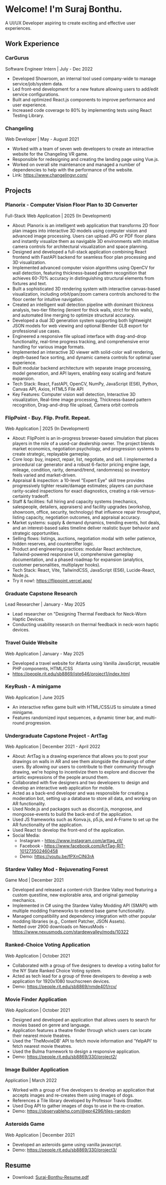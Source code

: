# Welcome! I'm Suraj Bonthu. 
A UI/UX Developer aspiring to create exciting and effective user experiences.

## Work Experience

### CarGurus
Software Engineer Intern | July - Dec 2022
- Developed Showroom, an internal tool used company-wide to manage service/job/system data.
- Led front-end development for a new feature allowing users to add/edit service configurations.
- Built and optimized React.js components to improve performance and user experience.
- Increased code coverage to 80% by implementing tests using React Testing Library.
  
### Changeling
Web Developer | May - August 2021
- Worked with a team of seven web developers to create an interactive website for the Changeling VR game.
- Responsible for redesigning and creating the landing page using Vue.js.
- Worked on overall site maintenance and managed a number of dependencies to help with the performance of the website.
- Link: https://www.changelingvr.com/


## Projects

### Planorix - Computer Vision Floor Plan to 3D Converter
Full-Stack Web Application | 2025 (In Development)
- About: Planorix is an intelligent web application that transforms 2D floor plan images into interactive 3D models using computer vision and advanced image processing. Users can upload JPG or PDF floor plans and instantly visualize them as navigable 3D environments with intuitive camera controls for architectural visualization and space planning.
- Designed and developed a full-stack application combining React frontend with FastAPI backend for seamless floor plan processing and 3D visualization.
- Implemented advanced computer vision algorithms using OpenCV for wall detection, featuring thickness-based pattern recognition that achieves 60-70% accuracy in distinguishing structural elements from fixtures and text.
- Built a sophisticated 3D rendering system with interactive canvas-based visualization, including orbit/pan/zoom camera controls anchored to the floor center for intuitive navigation.
- Created an intelligent wall detection pipeline with dominant thickness analysis, two-tier filtering (lenient for thick walls, strict for thin walls), and automated line merging to optimize structural accuracy.
- Developed a dual 3D generation system supporting both lightweight JSON models for web viewing and optional Blender GLB export for professional use cases.
- Engineered a responsive file upload interface with drag-and-drop functionality, real-time progress tracking, and comprehensive error handling for various image formats.
- Implemented an interactive 3D viewer with solid-color wall rendering, depth-based face sorting, and dynamic camera controls for optimal user experience.
- Built modular backend architecture with separate image processing, model generation, and API layers, enabling easy scaling and feature expansion.
- Tech Stack: React, FastAPI, OpenCV, NumPy, JavaScript (ES6), Python, Canvas API, Axios, HTML5 File API
- Key Features: Computer vision wall detection, Interactive 3D visualization, Real-time image processing, Thickness-based pattern recognition, Drag-and-drop file upload, Camera orbit controls

### FlipPoint - Buy. Flip. Profit. Repeat.
Web Application | 2025 (In Development)
- About: FlipPoint is an in-progress browser-based simulation that places players in the role of a used-car dealership owner. The project blends market economics, negotiation psychology, and progression systems to create strategic, replayable gameplay.
- Core loop: buy, inspect, repair, list, negotiate, and sell. I implemented a procedural car generator and a robust 6-factor pricing engine (age, mileage, condition, rarity, demand/trend, randomness) so inventory feels varied and market-driven.
- Appraisal & inspection: a 10-level "Expert Eye" skill tree provides progressively tighter resale/damage estimates; players can purchase rarity-scaled inspections for exact diagnostics, creating a risk-versus-certainty tradeoff.
- Staff & facilities: full hiring and capacity systems (mechanics, salespeople, detailers, appraisers) and facility upgrades (workshop, showroom, office, security, technology) that influence repair throughput, listing capacity, negotiation outcomes, and appraisal accuracy.
- Market systems: supply & demand dynamics, trending events, hot deals, and an interest-based sales timeline deliver realistic buyer behavior and strategic opportunities.
- Selling flows: listings, auctions, negotiation modal with seller patience, hidden reserves, and counteroffer logic.
- Product and engineering practices: modular React architecture, Tailwind-powered responsive UI, comprehensive gameplay documentation, and a phased roadmap for expansion (analytics, customer personalities, multiplayer hooks).
- Tech Stack: React, Vite, TailwindCSS, JavaScript (ES6), Lucide-React, Node.js.
- Try it now!: https://flippoint.vercel.app/

### Graduate Capstone Research
Lead Researcher | January - May 2025
- Lead researcher on "Designing Thermal Feedback for Neck-Worn Haptic Devices.
- Conducting usability research on thermal feedback in neck-worn haptic devices.

### Travel Guide Website
Web Application | January - May 2025
- Developed a travel website for Atlanta using Vanilla JavaScript, reusable PHP components, HTML/CSS
- https://people.rit.edu/sb8869/iste646/project1/index.html

### KeyRush - A minigame
Web Application | June 2025
- An interactive reflex game built with HTML/CSS/JS to simulate a timed minigame.
- Features randomized input sequences, a dynamic timer bar, and multi-round progression.

### Undergraduate Capstone Project - ArtTag
Web Application | December 2021 - April 2022
- About: ArtTag is a drawing experience that allows you to post your drawings on walls in AR and see them alongside the drawings of other users. By allowing our users to contribute to their community through drawing, we're hoping to incentivize them to explore and discover the artistic expressions of the people around them.
- Collaborated with five designers and two developers to design and develop an interactive web application for mobile.
- Acted as a back-end developer and was responsible for creating a moderation bot, setting up a database to store all data, and working on AR functionality.
- Used Node.js and packages such as discord.js, mongoose, and mongoose-events to build the back-end of the application.
- Used JS frameworks such as Konva.js, p5.js, and A-Frame to set up the AR functionality of the application.
- Used React to develop the front-end of the application.
- Social Media: 
  - Instagram - https://www.instagram.com/arttag_rit/
  - Facebook - https://www.facebook.com/ArtTag-RIT-101273502460458
  - Demo: https://youtu.be/fPXnCINi3rA
 
### Stardew Valley Mod - Rejuvenating Forest
Game Mod | December 2021
- Developed and released a content-rich Stardew Valley mod featuring a custom questline, new explorable area, and original gameplay mechanics.
- Implemented in C# using the Stardew Valley Modding API (SMAPI) with multiple modding frameworks to extend base game functionality.
- Managed compatibility and dependency integration with other popular modding libraries (e.g., Content Patcher, JSON Assets).
- Netted over 2900 downloads on NexusMods - https://www.nexusmods.com/stardewvalley/mods/10322

### Ranked-Choice Voting Application
Web Application | October 2021
- Collaborated with a group of five designers to develop a voting ballot for the NY State Ranked Choice Voting system.
- Acted as tech lead for a group of three developers to develop a web application for 1920x1080 touchscreen devices.
- Demo: https://people.rit.edu/sb8869/nmde401/rcv/

### Movie Finder Application
Web Application | October 2021
- Designed and developed an application that allows users to search for movies based on genre and language.
- Application features a theatre finder through which users can locate their nearest movie theatres.
- Used the 'TheMovieDB' API to fetch movie information and 'YelpAPI' to fetch nearest movie theatres.
- Used the Bulma framework to design a responsive application.
- Demo: https://people.rit.edu/sb8869/330/project2/

### Image Builder Application
Application | March 2022
- Worked with a group of five developers to develop an application that accepts images and re-creates them using images of dogs.
- References a Tile library developed by Professor Travis Stodter. 
- Used Dog API to gather images of dogs to use in the re-creation.
- Demo: https://observablehq.com/@epr4296/tiles-random

### Asteroids Game
Web Application | December 2021
- Developed an asteroids game using vanilla javascript.
- Demo: https://people.rit.edu/sb8869/330/project3/

## Resume
- Download: [Suraj-Bonthu-Resume.pdf](https://github.com/user-attachments/files/22973971/Suraj-Bonthu-Resume.pdf)




